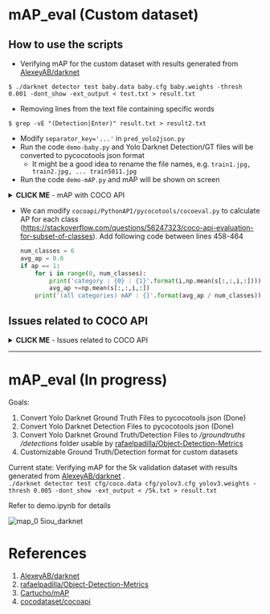 # mAP_eval (Custom dataset)

## How to use the scripts

- Verifying mAP for the custom dataset with results generated from [AlexeyAB/darknet](https://github.com/AlexeyAB/darknet)

```
$ ./darknet detector test baby.data baby.cfg baby.weights -thresh 0.001 -dont_show -ext_output < test.txt > result.txt
```

- Removing lines from the text file containing specific words

```
$ grep -vE "(Detection|Enter)" result.txt > result2.txt
```

- Modify `separator_key='...'` in `pred_yolo2json.py`
- Run the code `demo-baby.py` and Yolo Darknet Detection/GT files will be converted to pycocotools json format
  - It might be a good idea to rename the file names, e.g. `train1.jpg, train2.jpg, ... train5011.jpg`
- Run the code `demo-mAP.py`  and mAP will be shown on screen

<details><summary><b>CLICK ME</b> - mAP with COCO API</summary>

- mAP with pycocotools (baby) train
  - mAP with Darknet 97.67 %

```
 Average Precision  (AP) @[ IoU=0.50:0.95 | area=   all | maxDets=100 ] = 0.705
 Average Precision  (AP) @[ IoU=0.50      | area=   all | maxDets=100 ] = 0.964
 Average Precision  (AP) @[ IoU=0.75      | area=   all | maxDets=100 ] = 0.850
 Average Precision  (AP) @[ IoU=0.50:0.95 | area= small | maxDets=100 ] = 0.583
 Average Precision  (AP) @[ IoU=0.50:0.95 | area=medium | maxDets=100 ] = 0.737
 Average Precision  (AP) @[ IoU=0.50:0.95 | area= large | maxDets=100 ] = 0.804
 Average Recall     (AR) @[ IoU=0.50:0.95 | area=   all | maxDets=  1 ] = 0.384
 Average Recall     (AR) @[ IoU=0.50:0.95 | area=   all | maxDets= 10 ] = 0.704
 Average Recall     (AR) @[ IoU=0.50:0.95 | area=   all | maxDets=100 ] = 0.753
 Average Recall     (AR) @[ IoU=0.50:0.95 | area= small | maxDets=100 ] = 0.645
 Average Recall     (AR) @[ IoU=0.50:0.95 | area=medium | maxDets=100 ] = 0.787
 Average Recall     (AR) @[ IoU=0.50:0.95 | area= large | maxDets=100 ] = 0.847
```

- mAP with pycocotools (baby) validation
  - mAP with Darknet 96.64 %

```
 Average Precision  (AP) @[ IoU=0.50:0.95 | area=   all | maxDets=100 ] = 0.685
 Average Precision  (AP) @[ IoU=0.50      | area=   all | maxDets=100 ] = 0.962
 Average Precision  (AP) @[ IoU=0.75      | area=   all | maxDets=100 ] = 0.821
 Average Precision  (AP) @[ IoU=0.50:0.95 | area= small | maxDets=100 ] = 0.554
 Average Precision  (AP) @[ IoU=0.50:0.95 | area=medium | maxDets=100 ] = 0.708
 Average Precision  (AP) @[ IoU=0.50:0.95 | area= large | maxDets=100 ] = 0.783
 Average Recall     (AR) @[ IoU=0.50:0.95 | area=   all | maxDets=  1 ] = 0.380
 Average Recall     (AR) @[ IoU=0.50:0.95 | area=   all | maxDets= 10 ] = 0.707
 Average Recall     (AR) @[ IoU=0.50:0.95 | area=   all | maxDets=100 ] = 0.745
 Average Recall     (AR) @[ IoU=0.50:0.95 | area= small | maxDets=100 ] = 0.626
 Average Recall     (AR) @[ IoU=0.50:0.95 | area=medium | maxDets=100 ] = 0.765
 Average Recall     (AR) @[ IoU=0.50:0.95 | area= large | maxDets=100 ] = 0.827
```

- mAP with pycocotools (car) train
  - mAP with Darknet 95.95 %

```
 Average Precision  (AP) @[ IoU=0.50:0.95 | area=   all | maxDets=100 ] = 0.753
 Average Precision  (AP) @[ IoU=0.50      | area=   all | maxDets=100 ] = 0.956
 Average Precision  (AP) @[ IoU=0.75      | area=   all | maxDets=100 ] = 0.913
 Average Precision  (AP) @[ IoU=0.50:0.95 | area= small | maxDets=100 ] = 0.636
 Average Precision  (AP) @[ IoU=0.50:0.95 | area=medium | maxDets=100 ] = 0.810
 Average Precision  (AP) @[ IoU=0.50:0.95 | area= large | maxDets=100 ] = 0.850
 Average Recall     (AR) @[ IoU=0.50:0.95 | area=   all | maxDets=  1 ] = 0.702
 Average Recall     (AR) @[ IoU=0.50:0.95 | area=   all | maxDets= 10 ] = 0.796
 Average Recall     (AR) @[ IoU=0.50:0.95 | area=   all | maxDets=100 ] = 0.796
 Average Recall     (AR) @[ IoU=0.50:0.95 | area= small | maxDets=100 ] = 0.696
 Average Recall     (AR) @[ IoU=0.50:0.95 | area=medium | maxDets=100 ] = 0.848
 Average Recall     (AR) @[ IoU=0.50:0.95 | area= large | maxDets=100 ] = 0.875
```

- mAP with pycocotools (car) validation
  - mAP with Darknet 99.81 %

```
 Average Precision  (AP) @[ IoU=0.50:0.95 | area=   all | maxDets=100 ] = 0.625
 Average Precision  (AP) @[ IoU=0.50      | area=   all | maxDets=100 ] = 0.997
 Average Precision  (AP) @[ IoU=0.75      | area=   all | maxDets=100 ] = 0.705
 Average Precision  (AP) @[ IoU=0.50:0.95 | area= small | maxDets=100 ] = 0.464
 Average Precision  (AP) @[ IoU=0.50:0.95 | area=medium | maxDets=100 ] = 0.628
 Average Precision  (AP) @[ IoU=0.50:0.95 | area= large | maxDets=100 ] = 0.717
 Average Recall     (AR) @[ IoU=0.50:0.95 | area=   all | maxDets=  1 ] = 0.645
 Average Recall     (AR) @[ IoU=0.50:0.95 | area=   all | maxDets= 10 ] = 0.692
 Average Recall     (AR) @[ IoU=0.50:0.95 | area=   all | maxDets=100 ] = 0.692
 Average Recall     (AR) @[ IoU=0.50:0.95 | area= small | maxDets=100 ] = 0.578
 Average Recall     (AR) @[ IoU=0.50:0.95 | area=medium | maxDets=100 ] = 0.695
 Average Recall     (AR) @[ IoU=0.50:0.95 | area= large | maxDets=100 ] = 0.717
```

</details>

- We can modify `cocoapi/PythonAPI/pycocotools/cocoeval.py` to calculate AP for each class (https://stackoverflow.com/questions/56247323/coco-api-evaluation-for-subset-of-classes). Add following code between lines 458-464

    ```python
    num_classes = 6
    avg_ap = 0.0
    if ap == 1:
        for i in range(0, num_classes):
            print('category : {0} : {1}'.format(i,np.mean(s[:,:,i,:])))
            avg_ap +=np.mean(s[:,:,i,:])
        print('(all categories) mAP : {}'.format(avg_ap / num_classes))
    ```

## Issues related to COCO API

<details><summary><b>CLICK ME</b> - Issues related to COCO API</summary>

- https://github.com/AlexeyAB/darknet/issues/2140
- https://github.com/AlexeyAB/darknet/issues/3094
- https://github.com/AlexeyAB/darknet/issues/7808
- https://github.com/AlexeyAB/darknet/issues/2145
- https://github.com/AlexeyAB/darknet/issues/5643

</details>

---

# mAP_eval (In progress)

Goals:
1. Convert Yolo Darknet Ground Truth Files to pycocotools json (Done)
2. Convert Yolo Darknet Detection Files to pycocotools json (Done)
3. Convert Yolo Darknet Ground Truth/Detection Files to */groundtruths /detections* folder usable by [rafaelpadilla/Object-Detection-Metrics](https://github.com/rafaelpadilla/Object-Detection-Metrics)
4. Customizable Ground Truth/Detection format for custom datasets

Current state:
Verifying mAP for the 5k validation dataset with results generated from [AlexeyAB/darknet](https://github.com/AlexeyAB/darknet) .  
`./darknet detector test cfg/coco.data cfg/yolov3.cfg yolov3.weights -thresh 0.005 -dont_show -ext_output < /5k.txt > result.txt`  

Refer to demo.ipynb for details

![map_0 5iou_darknet](https://user-images.githubusercontent.com/22487836/50642471-3afa9800-0fa6-11e9-89da-bb8fb294b863.png)



# References

1. [AlexeyAB/darknet](https://github.com/AlexeyAB/darknet)
2. [rafaelpadilla/Object-Detection-Metrics](https://github.com/rafaelpadilla/Object-Detection-Metrics)
3. [Cartucho/mAP](https://github.com/Cartucho/mAP)
4. [cocodataset/cocoapi](https://github.com/cocodataset/cocoapi)
